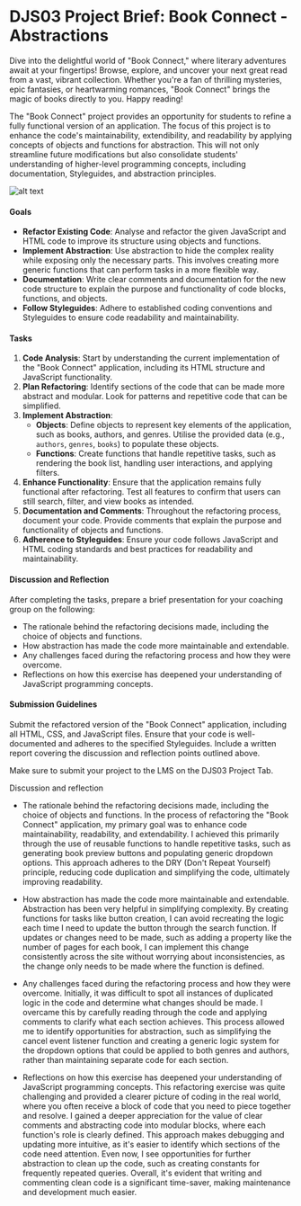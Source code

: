 # DJS03 Project Brief: Book Connect - Abstractions

Dive into the delightful world of "Book Connect," where literary adventures await at your fingertips! Browse, explore, and uncover your next great read from a vast, vibrant collection. Whether you're a fan of thrilling mysteries, epic fantasies, or heartwarming romances, "Book Connect" brings the magic of books directly to you. Happy reading! 

The "Book Connect" project provides an opportunity for students to refine a fully functional version of an application. The focus of this project is to enhance the code's maintainability, extendibility, and readability by applying concepts of objects and functions for abstraction. This will not only streamline future modifications but also consolidate students' understanding of higher-level programming concepts, including documentation, Styleguides, and abstraction principles.

![alt text](image.png)

#### Goals

- **Refactor Existing Code**: Analyse and refactor the given JavaScript and HTML code to improve its structure using objects and functions.
- **Implement Abstraction**: Use abstraction to hide the complex reality while exposing only the necessary parts. This involves creating more generic functions that can perform tasks in a more flexible way.
- **Documentation**: Write clear comments and documentation for the new code structure to explain the purpose and functionality of code blocks, functions, and objects.
- **Follow Styleguides**: Adhere to established coding conventions and Styleguides to ensure code readability and maintainability.

#### Tasks

1. **Code Analysis**: Start by understanding the current implementation of the "Book Connect" application, including its HTML structure and JavaScript functionality.
2. **Plan Refactoring**: Identify sections of the code that can be made more abstract and modular. Look for patterns and repetitive code that can be simplified.
3. **Implement Abstraction**:
   - **Objects**: Define objects to represent key elements of the application, such as books, authors, and genres. Utilise the provided data (e.g., `authors`, `genres`, `books`) to populate these objects.
   - **Functions**: Create functions that handle repetitive tasks, such as rendering the book list, handling user interactions, and applying filters.
4. **Enhance Functionality**: Ensure that the application remains fully functional after refactoring. Test all features to confirm that users can still search, filter, and view books as intended.
5. **Documentation and Comments**: Throughout the refactoring process, document your code. Provide comments that explain the purpose and functionality of objects and functions.
6. **Adherence to Styleguides**: Ensure your code follows JavaScript and HTML coding standards and best practices for readability and maintainability.

#### Discussion and Reflection

After completing the tasks, prepare a brief presentation for your coaching group on the following:
- The rationale behind the refactoring decisions made, including the choice of objects and functions.
- How abstraction has made the code more maintainable and extendable.
- Any challenges faced during the refactoring process and how they were overcome.
- Reflections on how this exercise has deepened your understanding of JavaScript programming concepts.

#### Submission Guidelines

Submit the refactored version of the "Book Connect" application, including all HTML, CSS, and JavaScript files. Ensure that your code is well-documented and adheres to the specified Styleguides. Include a written report covering the discussion and reflection points outlined above.

Make sure to submit your project to the LMS on the DJS03 Project Tab.


Discussion and reflection

- The rationale behind the refactoring decisions made, including the choice of objects and functions.
   In the process of refactoring the "Book Connect" application, my primary goal was to enhance code maintainability, readability, and extendability. I achieved this primarily through the use of reusable functions to handle repetitive tasks, such as generating book preview buttons and populating generic dropdown options. This approach adheres to the DRY (Don't Repeat Yourself) principle, reducing code duplication and simplifying the code, ultimately improving readability.

- How abstraction has made the code more maintainable and extendable.
   Abstraction has been very helpful in simplifying complexity. By creating functions for tasks like button creation, I can avoid recreating the logic each time I need to update the button through the search function. If updates or changes need to be made, such as adding a property like the number of pages for each book, I can implement this change consistently across the site without worrying about inconsistencies, as the change only needs to be made where the function is defined.

- Any challenges faced during the refactoring process and how they were overcome.
   Initially, it was difficult to spot all instances of duplicated logic in the code and determine what changes should be made. I overcame this by carefully reading through the code and applying comments to clarify what each section achieves. This process allowed me to identify opportunities for abstraction, such as simplifying the cancel event listener function and creating a generic logic system for the dropdown options that could be applied to both genres and authors, rather than maintaining separate code for each section.
   
- Reflections on how this exercise has deepened your understanding of JavaScript programming concepts.
   This refactoring exercise was quite challenging and provided a clearer picture of coding in the real world, where you often receive a block of code that you need to piece together and resolve. I gained a deeper appreciation for the value of clear comments and abstracting code into modular blocks, where each function's role is clearly defined. This approach makes debugging and updating more intuitive, as it's easier to identify which sections of the code need attention. Even now, I see opportunities for further abstraction to clean up the code, such as creating constants for frequently repeated queries. Overall, it's evident that writing and commenting clean code is a significant time-saver, making maintenance and development much easier.